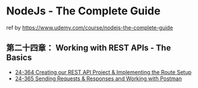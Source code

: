 # NodeJs - The Complete Guide
ref by https://www.udemy.com/course/nodejs-the-complete-guide

## 第二十四章： Working with REST APIs - The Basics
- [24-364 Creating our REST API Project & Implementing the Route Setup](https://www.notion.so/24-364-Creating-our-REST-API-Project-Implementing-the-Route-Setup-52d178eaeaf945ac8ecc81c3c3a82e1b)
- [24-365 Sending Requests & Responses and Working with Postman](https://www.notion.so/24-365-Sending-Requests-Responses-and-Working-with-Postman-7670043ead774cad8e82e33d89afddb6)

